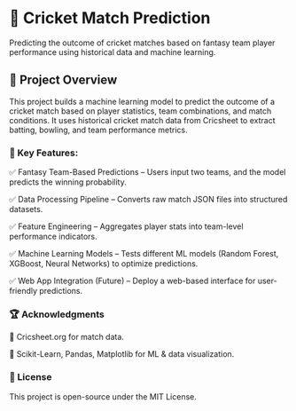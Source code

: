 # 🏏 Cricket Match Prediction
Predicting the outcome of cricket matches based on fantasy team player performance using historical data and machine learning.

## 🚀 Project Overview
This project builds a machine learning model to predict the outcome of a cricket match based on player statistics, team combinations, and match conditions.
It uses historical cricket match data from Cricsheet to extract batting, bowling, and team performance metrics.

### 📌 Key Features:

✅ Fantasy Team-Based Predictions – Users input two teams, and the model predicts the winning probability.

✅ Data Processing Pipeline – Converts raw match JSON files into structured datasets.

✅ Feature Engineering – Aggregates player stats into team-level performance indicators.

✅ Machine Learning Models – Tests different ML models (Random Forest, XGBoost, Neural Networks) to optimize predictions.

✅ Web App Integration (Future) – Deploy a web-based interface for user-friendly predictions.

### 🏆 Acknowledgments

📌 Cricsheet.org for match data.

📌 Scikit-Learn, Pandas, Matplotlib for ML & data visualization.

### 📜 License
This project is open-source under the MIT License.
